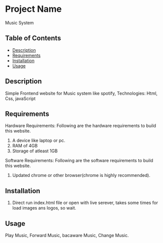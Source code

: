 # Project Name

Music System
## Table of Contents

- [Description](#description)
- [Requirements](#requirements)
- [Installation](#installation)
- [Usage](#usage)

## Description

Simple Frontend website for Music system like spotify, Technologies: Html, Css, javaScript

## Requirements

Hardware Requirements: 
Following are the hardware requirements to build this website.
1. A device like laptop or pc.
2. RAM of 4GB
3. Storage of atleast 1GB

Software Requirements:
Following are the software requirements to build this website.
1. Updated chrome or other browser(chrome is highly recommended).


## Installation

1. Direct run index.html file or open with live serever, takes some times for load images ans logos, so wait.

## Usage

Play Music, Forward Music, bacaware Music, Change Music.


